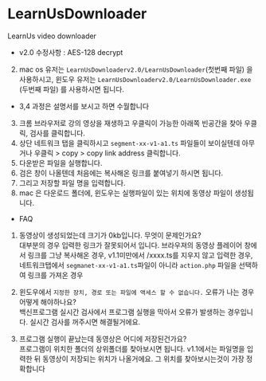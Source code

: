# LearnUsDownloader
LearnUs video downloader
* v2.0 수정사항 : AES-128 decrypt
2. mac os 유저는 `LearnUsDownloaderv2.0/LearnUsDownloader`(첫번째 파일) 을 사용하시고, 윈도우 유저는 `LearnUsDownloaderv2.0/LearnUsDownloader.exe` (두번째 파일) 를 사용하시면 됩니다.

* 3,4 과정은 설명서를 보시고 하면 수월합니다
3. 크롬 브라우저로 강의 영상을 재생하고 우클릭이 가능한 아래쪽 빈공간을 찾아 우클릭, 검사를 클릭합니다.
4. 상단 네트워크 탭을 클릭하시고 `segment-xx-v1-a1.ts` 파일들이 보이실텐데 아무거나 우클릭 > copy > copy link address 클릭합니다.
5. 다운받은 파일을 실행합니다.
6. 검은 창이 나올텐데 처음에는 복사해온 링크를 붙여넣기 하시면 됩니다.
7. 그리고 저장할 파일 명을 입력합니다.
8. mac 은 다운로드 폴더에, 윈도우는 실행파일이 있는 위치에 동영상 파일이 생성됩니다.


* FAQ
1. 동영상이 생성되었는데 크기가 0kb입니다. 무엇이 문제인가요?<br>
대부분의 경우 입력한 링크가 잘못되어서 입니다. 브라우져의 동영상 플레이어 창에서 링크를 그냥 복사해온 경우, v1.1미만에서 /xxxx.ts를 지우지 않고 입력한 경우, 
네트워크탭에서 `segmanet-xx-v1-a1.ts`파일이 아니라 `action.php` 파일을 선택하여 링크를 가져온 경우

2. 윈도우에서 `지정한 장치, 경로 또는 파일에 액세스 할 수 없습니다.` 오류가 나는 경우 어떻게 해야하나요?<br>
백신프로그램 실시간 검사에서 프로그램 실행을 막아서 오류가 발생하는 경우입니다. 실시간 검사를 꺼주시면 해결될거에요.

3. 프로그램 실행이 끝났는데 동영상은 어디에 저장된건가요?<br>
프로그램이 위치한 폴더의 상위폴더를 찾아보시면 됩니다. v1.1에서는 파일명을 입력한 뒤 동영상이 저장되는 위치가 나올거에요. 그 위치를 찾아보시는것이 가장 정확합니다
